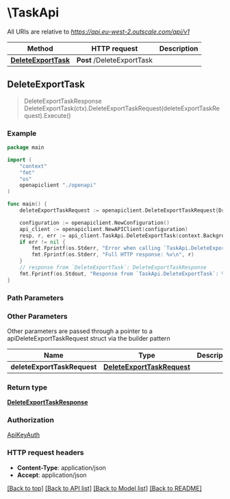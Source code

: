 # \TaskApi

All URIs are relative to *https://api.eu-west-2.outscale.com/api/v1*

Method | HTTP request | Description
------------- | ------------- | -------------
[**DeleteExportTask**](TaskApi.md#DeleteExportTask) | **Post** /DeleteExportTask | 



## DeleteExportTask

> DeleteExportTaskResponse DeleteExportTask(ctx).DeleteExportTaskRequest(deleteExportTaskRequest).Execute()



### Example

```go
package main

import (
    "context"
    "fmt"
    "os"
    openapiclient "./openapi"
)

func main() {
    deleteExportTaskRequest := openapiclient.DeleteExportTaskRequest{DryRun: false, ExportTaskId: "ExportTaskId_example"} // DeleteExportTaskRequest |  (optional)

    configuration := openapiclient.NewConfiguration()
    api_client := openapiclient.NewAPIClient(configuration)
    resp, r, err := api_client.TaskApi.DeleteExportTask(context.Background()).DeleteExportTaskRequest(deleteExportTaskRequest).Execute()
    if err != nil {
        fmt.Fprintf(os.Stderr, "Error when calling `TaskApi.DeleteExportTask``: %v\n", err)
        fmt.Fprintf(os.Stderr, "Full HTTP response: %v\n", r)
    }
    // response from `DeleteExportTask`: DeleteExportTaskResponse
    fmt.Fprintf(os.Stdout, "Response from `TaskApi.DeleteExportTask`: %v\n", resp)
}
```

### Path Parameters



### Other Parameters

Other parameters are passed through a pointer to a apiDeleteExportTaskRequest struct via the builder pattern


Name | Type | Description  | Notes
------------- | ------------- | ------------- | -------------
 **deleteExportTaskRequest** | [**DeleteExportTaskRequest**](DeleteExportTaskRequest.md) |  | 

### Return type

[**DeleteExportTaskResponse**](DeleteExportTaskResponse.md)

### Authorization

[ApiKeyAuth](../README.md#ApiKeyAuth)

### HTTP request headers

- **Content-Type**: application/json
- **Accept**: application/json

[[Back to top]](#) [[Back to API list]](../README.md#documentation-for-api-endpoints)
[[Back to Model list]](../README.md#documentation-for-models)
[[Back to README]](../README.md)

